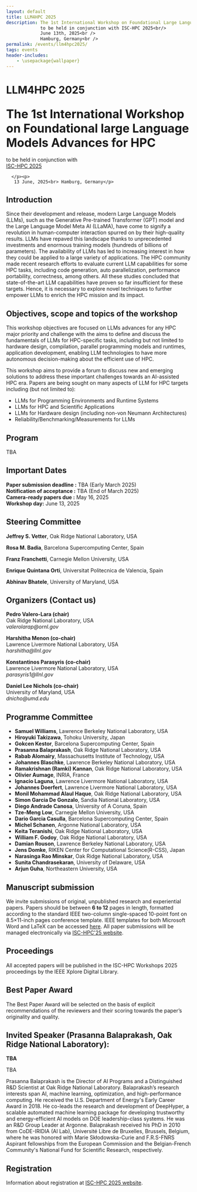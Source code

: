 ```yaml
---
layout: default
title: LLM4HPC 2025 
description: The 1st International Workshop on Foundational Large Language Models Advances for HPC<br />
             to be held in conjunction with ISC-HPC 2025<br/>
             June 13th, 2025<br />
             Hamburg, Germany<br />
permalink: /events/llm4hpc2025/
tags: events
header-includes:
    - \usepackage{wallpaper}
---
```



<html><head><meta http-equiv="Content-Type" content="text/html; charset=UTF-8">
<title>LLM4HPC 2025</title>

<link rel="stylesheet" href="./2025-06-13-LLM4HPC-files/llm4hpc2025.css" type="text/css">
</head>
<body>



<div class="header">
      <h1>LLM4HPC 2025 </h1>
      <h2><font size="6">
The 1st International Workshop on Foundational large Language Models Advances for HPC</font></h2>
      <p>to be held in conjunction with<br>
	      <a href="https://isc-hpc.com/">ISC-HPC 2025</a>
      </p><p>

      </p><p>
       13 June, 2025<br> Hamburg, Germany</p>
</div>

<div class="body">


<h2>Introduction</h2>
<p>
Since their development and release, modern Large Language Models (LLMs), such as the Generative Pre-trained Transformer (GPT) model and the Large Language Model Meta AI (LLaMA), have come to signify a revolution in human-computer interaction spurred on by their high-quality results. LLMs have repaved this landscape thanks to unprecedented investments and enormous training models (hundreds of billions of parameters). The availability of LLMs has led to increasing interest in how they could be applied to a large variety of applications. The HPC community made recent research efforts to evaluate current LLM capabilities for some HPC tasks, including code generation, auto parallelization, performance portability, correctness, among others. All these studies concluded that state-of-the-art LLM capabilities have proven so far insufficient for these targets. Hence, it is necessary to explore novel techniques to further empower LLMs to enrich the HPC mission and its impact.
</p>


<h2>Objectives, scope and topics of the workshop</h2>
<p>
This workshop objectives are focused on LLMs advances for any HPC major priority and challenge with the aims to define and discuss the fundamentals of LLMs for HPC-specific tasks, including but not limited to hardware design, compilation, parallel programming models and runtimes, application development, enabling LLM technologies to have more autonomous decision-making about the efficient use of HPC.

This workshop aims to provide a forum to discuss new and emerging solutions to address
these important challenges towards an AI-assisted HPC era. Papers are being sought on many
aspects of LLM for HPC targets including (but not limited to):
</p>
            <ul>
		<li>LLMs for Programming Environments and Runtime Systems</li>
		<li>LLMs for HPC and Scientific Applications</li>
	        <li>LLMs for Hardware design (including non-von Neumann Architectures)</li>
                <li>Reliability/Benchmarking/Measurements for LLMs</li>
            </ul>


<h2>Program</h2>
<p>
TBA
</p>


<h2>Important Dates</h2>
<p>
<strong>Paper submission deadline :</strong> TBA (Early March 2025)<br>
<strong>Notification of acceptance :</strong> TBA (End of March 2025)<br>
<strong>Camera-ready papers due :</strong> May 16, 2025<br>
<strong>Workshop day:</strong> June 13, 2025<br>
</p>


<h2>Steering Committee</h2>
<p>
<strong>Jeffrey S. Vetter</strong>, Oak Ridge National Laboratory, USA<br>
</p>
<p>
<strong>Rosa M. Badia</strong>, Barcelona Supercomputing Center, Spain<br>
</p>
<p>
<strong>Franz Franchetti</strong>, Carnegie Mellon University, USA<br>
</p>
<p>
<strong>Enrique Quintana Orti</strong>, Universitat Politecnica de Valencia, Spain<br>
</p>
<p>
<strong>Abhinav Bhatele</strong>, University of Maryland, USA<br>
</p>

<h2>Organizers (Contact us)</h2>

<p>
<strong>Pedro Valero-Lara (chair)</strong><br>
Oak Ridge National Laboratory, USA<br>
<i>valerolarap@ornl.gov</i>
</p>
<p>
<strong>Harshitha Menon (co-chair)</strong><br>
Lawrence Livermore National Laboratory, USA<br>
<i>harshitha@llnl.gov</i>
</p>
<p>
<strong>Konstantinos Parasyris (co-chair)</strong><br>
Lawrence Livermore National Laboratory, USA<br>
<i>parasyris1@llnl.gov</i>
</p>
<p>
<strong>Daniel Lee Nichols (co-chair)</strong><br>
University of Maryland, USA<br>
<i>dnicho@umd.edu</i>
</p>

<h2>Programme Committee</h2>
<ul>
<li><strong>Samuel Williams</strong>, Lawrence Berkeley National Laboratory, USA</li>
<li><strong>Hiroyuki Takizawa</strong>, Tohoku University, Japan</li>
<li><strong>Gokcen Kestor</strong>, Barcelona Supercomputing Center, Spain</li>
<li><strong>Prasanna Balaprakash</strong>, Oak Ridge National Laboratory, USA</li>
<li><strong>Rabab Alomairy</strong>, Massachusetts Institute of Technology, USA</li>
<li><strong>Johannes Blaschke</strong>, Lawrence Berkeley National Laboratory, USA</li>
<li><strong>Ramakrishnan (Ramki) Kannan</strong>, Oak Ridge National Laboratory, USA</li>
<li><strong>Olivier Aumage</strong>, INRIA, France</li>
<li><strong>Ignacio Laguna</strong>, Lawrence Livermore National Laboratory, USA</li>
<li><strong>Johannes Doerfert</strong>, Lawrence Livermore National Laboratory, USA</li>
<li><strong>Monil Mohammad Alaul Haque</strong>, Oak Ridge National Laboratory, USA</li>
<li><strong>Simon Garcia De Gonzalo</strong>, Sandia National Laboratory, USA</li>
<li><strong>Diego Andrade Canosa</strong>, University of A Coruna, Spain</li>
<li><strong>Tze-Meng Low</strong>, Carnegie Mellon University, USA</li>
<li><strong>Dario Garcia Casulla</strong>, Barcelona Supercomputing Center, Spain</li>
<li><strong>Michel Schanen</strong>, Argonne National Laboratory, USA</li>
<li><strong>Keita Teranishi</strong>, Oak Ridge National Laboratory, USA</li>
<li><strong>William F. Godoy</strong>, Oak Ridge National Laboratory, USA</li>
<li><strong>Damian Rouson</strong>, Lawrence Berkeley National Laboratory, USA</li>
<li><strong>Jens Domke</strong>, RIKEN Center for Computational Science(R-CSS), Japan</li>
<li><strong>Narasinga Rao Minskar</strong>, Oak Ridge National Laboratory, USA</li>
<li><strong>Sunita Chandrasekaran</strong>, University of Delaware, USA</li>
<li><strong>Arjun Guha</strong>, Northeastern University, USA</li>
</ul>


<h2>Manuscript submission</h2>
<p>
We invite submissions of original, unpublished research and experiential papers. 
Papers should be between <strong>6 to 12</strong> pages in length, formatted according to 
the standard IEEE two-column single-spaced 10-point font on 8.5×11-inch pages conference template. IEEE templates for both Microsoft 
Word and LaTeX can be accessed <a href="https://www.ieee.org/conferences/publishing/templates.html">here</a>. 
All paper submissions will be managed electronically via <a href="https://isc-hpc.com/">ISC-HPC'25 website</a>.
</p>


<h2>Proceedings</h2>
<p>
All accepted papers will be published in the ISC-HPC Workshops 2025 proceedings by the IEEE Xplore Digital Library. 
</p> 

<h2>Best Paper Award</h2>
<p>
The Best Paper Award will be selected on the basis of explicit recommendations of the reviewers and their scoring towards the paper’s originality and quality. 
</p> 


<h2><strong>Invited Speaker (Prasanna Balaprakash, Oak Ridge National Laboratory):</strong></h2> <strong>TBA</strong>
<p>
TBA
</p>
<p>
Prasanna Balaprakash is the Director of AI Programs and a Distinguished R&D Scientist at Oak Ridge National Laboratory. Balaprakash’s research interests span AI, machine learning, optimization, and high-performance computing. He received the U.S. Department of Energy's Early Career Award in 2018. He co-leads the research and development of DeepHyper, a scalable automated machine learning package for developing trustworthy and energy-efficient AI models on DOE leadership-class systems. He was an R&D Group Leader at Argonne. Balaprakash received his PhD in 2010 from CoDE-IRIDIA (AI Lab), Université Libre de Bruxelles, Brussels, Belgium, where he was honored with Marie Skłodowska-Curie and F.R.S-FNRS Aspirant fellowships from the European Commission and the Belgian-French Community's National Fund for Scientific Research, respectively.
</p>


<p>
</p><h2>Registration</h2>
<p> 
Information about registration at <a href="https://isc-hpc.com/">ISC-HPC 2025 website</a>.
</p>

